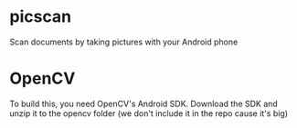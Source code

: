 # picscan
Scan documents by taking pictures with your Android phone


# OpenCV
To build this, you need OpenCV's Android SDK. Download the SDK and unzip it to the opencv folder (we don't include it in the repo cause it's big)